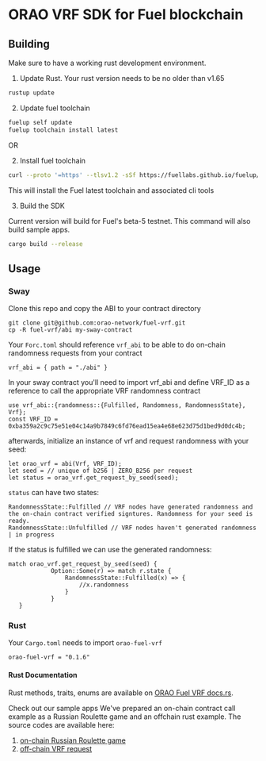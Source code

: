 # ORAO VRF SDK for Fuel blockchain

## Building
Make sure to have a working rust development environment.

1. Update Rust. Your rust version needs to be no older than v1.65
```sh
rustup update
```
2. Update fuel toolchain
```sh
fuelup self update
fuelup toolchain install latest
```
OR

2. Install fuel toolchain
```sh
curl --proto '=https' --tlsv1.2 -sSf https://fuellabs.github.io/fuelup/fuelup-init.sh | sh
```
This will install the Fuel latest toolchain and associated cli tools


3. Build the SDK
   
Current version will build for Fuel's beta-5 testnet.
This command will also build sample apps.

```sh
cargo build --release
```

## Usage
### Sway
Clone this repo and copy the ABI to your contract directory
```
git clone git@github.com:orao-network/fuel-vrf.git
cp -R fuel-vrf/abi my-sway-contract
```

Your `Forc.toml` should reference `vrf_abi` to be able to do on-chain randomness requests from your contract

`vrf_abi = { path = "./abi" }`

In your sway contract you'll need to import vrf_abi and define VRF_ID as a reference to call the appropriate VRF randomness contract

```
use vrf_abi::{randomness::{Fulfilled, Randomness, RandomnessState}, Vrf};
const VRF_ID = 0xba359a2c9c75e51e04c14a9b7849c6fd76ead15ea4e68e623d75d1bed9d0dc4b;
```
afterwards, initialize an instance of vrf and request randomness with your seed:

```
let orao_vrf = abi(Vrf, VRF_ID);
let seed = // unique of b256 | ZERO_B256 per request
let status = orao_vrf.get_request_by_seed(seed);
```
`status` can have two states:
```
RandomnessState::Fulfilled // VRF nodes have generated randomness and the on-chain contract verified signtures. Randomness for your seed is ready.
RandomnessState::Unfulfilled // VRF nodes haven't generated randomness | in progress
```

If the status is fulfilled we can use the generated randomness:
```
match orao_vrf.get_request_by_seed(seed) {
            Option::Some(r) => match r.state {
                RandomnessState::Fulfilled(x) => {
                    //x.randomness
                }
            }
   }
```

### Rust
Your `Cargo.toml` needs to import `orao-fuel-vrf` 

`orao-fuel-vrf = "0.1.6"`

#### Rust Documentation
Rust methods, traits, enums are available on [ORAO Fuel VRF docs.rs](https://docs.rs/orao-fuel-vrf/latest/orao_fuel_vrf/).

Check out our sample apps
We've prepared an on-chain contract call example as a Russian Roulette game and an offchain rust example.
The source codes are available here:
1. [on-chain Russian Roulette game](https://github.com/orao-network/fuel-vrf/tree/master/rust/examples/call)
2. [off-chain VRF request](https://github.com/orao-network/fuel-vrf/tree/master/rust/examples/off-chain)
